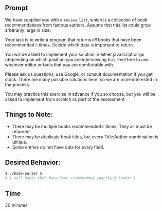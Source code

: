## Prompt

We have supplied you with a `review_list`, which is a collection of book recommendations from famous authors. Assume that this list could grow arbitrarily large in size.

Your task is to write a program that returns *all* books that have been recommended `n` times. Decide which data is important to return.

You will be asked to implement your solution in either javascript or go (depending on which position you are interviewing for). Feel free to use whatever editor or tools that you are comfortable with.

Please ask us questions, use Google, or consult documentation if you get stuck. There are many possible solutions here, so we are more interested in the process.

You may practice this exercise in advance if you so choose, but you will be asked to implement from scratch as part of the assessment.

## Things to Note:
- There may be multiple books recommended `n` times. They all must be returned.
- There may be duplicate book titles, but every Title:Author combination is unique.
- Some entries do not have data for every field.

## Desired Behavior:
```bash
$ ./book-parser 5
# [ <all books that have been recommended exactly 5 times> ]
```

## Time

30 minutes
